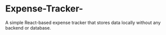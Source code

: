 # Expense-Tracker-
A simple React-based expense tracker that stores data locally without any backend or database.
